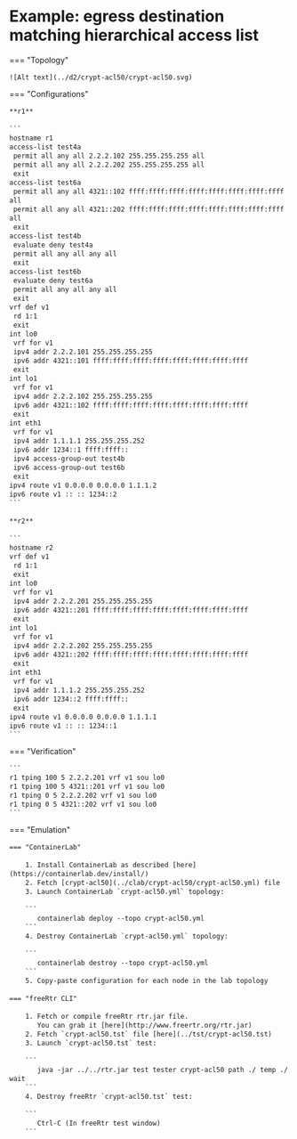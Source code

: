 # Example: egress destination matching hierarchical access list

=== "Topology"

    ![Alt text](../d2/crypt-acl50/crypt-acl50.svg)

=== "Configurations"

    **r1**

    ```
    hostname r1
    access-list test4a
     permit all any all 2.2.2.102 255.255.255.255 all
     permit all any all 2.2.2.202 255.255.255.255 all
     exit
    access-list test6a
     permit all any all 4321::102 ffff:ffff:ffff:ffff:ffff:ffff:ffff:ffff all
     permit all any all 4321::202 ffff:ffff:ffff:ffff:ffff:ffff:ffff:ffff all
     exit
    access-list test4b
     evaluate deny test4a
     permit all any all any all
     exit
    access-list test6b
     evaluate deny test6a
     permit all any all any all
     exit
    vrf def v1
     rd 1:1
     exit
    int lo0
     vrf for v1
     ipv4 addr 2.2.2.101 255.255.255.255
     ipv6 addr 4321::101 ffff:ffff:ffff:ffff:ffff:ffff:ffff:ffff
     exit
    int lo1
     vrf for v1
     ipv4 addr 2.2.2.102 255.255.255.255
     ipv6 addr 4321::102 ffff:ffff:ffff:ffff:ffff:ffff:ffff:ffff
     exit
    int eth1
     vrf for v1
     ipv4 addr 1.1.1.1 255.255.255.252
     ipv6 addr 1234::1 ffff:ffff::
     ipv4 access-group-out test4b
     ipv6 access-group-out test6b
     exit
    ipv4 route v1 0.0.0.0 0.0.0.0 1.1.1.2
    ipv6 route v1 :: :: 1234::2
    ```

    **r2**

    ```
    hostname r2
    vrf def v1
     rd 1:1
     exit
    int lo0
     vrf for v1
     ipv4 addr 2.2.2.201 255.255.255.255
     ipv6 addr 4321::201 ffff:ffff:ffff:ffff:ffff:ffff:ffff:ffff
     exit
    int lo1
     vrf for v1
     ipv4 addr 2.2.2.202 255.255.255.255
     ipv6 addr 4321::202 ffff:ffff:ffff:ffff:ffff:ffff:ffff:ffff
     exit
    int eth1
     vrf for v1
     ipv4 addr 1.1.1.2 255.255.255.252
     ipv6 addr 1234::2 ffff:ffff::
     exit
    ipv4 route v1 0.0.0.0 0.0.0.0 1.1.1.1
    ipv6 route v1 :: :: 1234::1
    ```

=== "Verification"

    ```
    r1 tping 100 5 2.2.2.201 vrf v1 sou lo0
    r1 tping 100 5 4321::201 vrf v1 sou lo0
    r1 tping 0 5 2.2.2.202 vrf v1 sou lo0
    r1 tping 0 5 4321::202 vrf v1 sou lo0
    ```

=== "Emulation"

    === "ContainerLab"

        1. Install ContainerLab as described [here](https://containerlab.dev/install/)  
        2. Fetch [crypt-acl50](../clab/crypt-acl50/crypt-acl50.yml) file  
        3. Launch ContainerLab `crypt-acl50.yml` topology:  

        ```
           containerlab deploy --topo crypt-acl50.yml  
        ```
        4. Destroy ContainerLab `crypt-acl50.yml` topology:  

        ```
           containerlab destroy --topo crypt-acl50.yml  
        ```
        5. Copy-paste configuration for each node in the lab topology

    === "freeRtr CLI"

        1. Fetch or compile freeRtr rtr.jar file.  
           You can grab it [here](http://www.freertr.org/rtr.jar)  
        2. Fetch `crypt-acl50.tst` file [here](../tst/crypt-acl50.tst)  
        3. Launch `crypt-acl50.tst` test:  

        ```
           java -jar ../../rtr.jar test tester crypt-acl50 path ./ temp ./ wait
        ```
        4. Destroy freeRtr `crypt-acl50.tst` test:  

        ```
           Ctrl-C (In freeRtr test window)
        ```

